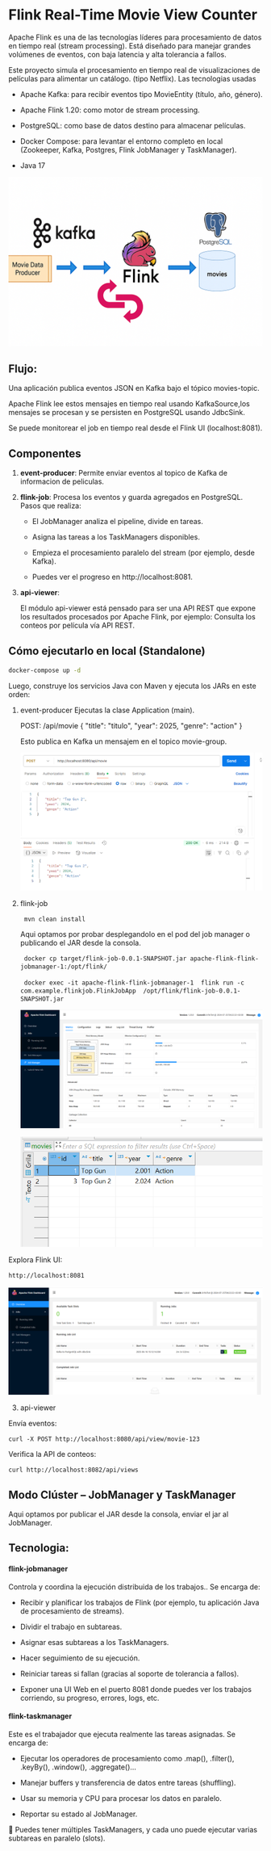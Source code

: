 # Flink Real-Time Movie View Counter

Apache Flink es una de las tecnologías líderes para procesamiento de datos en tiempo real (stream processing). Está diseñado para manejar grandes volúmenes de eventos, con baja latencia y alta tolerancia a fallos.

Este proyecto simula el procesamiento en tiempo real de visualizaciones de películas para alimentar un catálogo. (tipo Netflix). Las tecnologias usadas

- Apache Kafka: para recibir eventos tipo MovieEntity (título, año, género).

- Apache Flink 1.20: como motor de stream processing.

- PostgreSQL: como base de datos destino para almacenar películas.

- Docker Compose: para levantar el entorno completo en local (Zookeeper, Kafka, Postgres, Flink JobManager y TaskManager).

- Java 17

 ![Screenshot from running application](img/architect.png?raw=true "Screenshot")

## Flujo:

Una aplicación publica eventos JSON en Kafka bajo el tópico movies-topic.

Apache Flink lee estos mensajes en tiempo real usando KafkaSource<MovieEntity>,los mensajes se procesan y se persisten en PostgreSQL usando JdbcSink.

Se puede monitorear el job en tiempo real desde el Flink UI (localhost:8081).

## Componentes

1. **event-producer**: 
    Permite enviar eventos al topico de Kafka de informacion de peliculas.
2. **flink-job**: 
    Procesa los eventos y guarda agregados en PostgreSQL. Pasos que realiza:

    - El JobManager analiza el pipeline, divide en tareas.

    - Asigna las tareas a los TaskManagers disponibles.

    - Empieza el procesamiento paralelo del stream (por ejemplo, desde Kafka).

    - Puedes ver el progreso en http://localhost:8081.

3. **api-viewer**: 
    
    El módulo api-viewer está pensado para ser una API REST que expone los resultados procesados por Apache Flink, por ejemplo: Consulta los conteos por película vía API REST.

## Cómo ejecutarlo en local (Standalone)

```bash
docker-compose up -d
```

Luego, construye los servicios Java con Maven y ejecuta los JARs en este orden:

1. event-producer
    Ejecutas la clase Application (main).

    POST: /api/movie
    {
        "title": "titulo",
        "year": 2025,
        "genre": "action"
    }

    Esto publica en Kafka un mensajem en el topico movie-group.

     ![Screenshot from running application](img/post-save-movie.png?raw=true "Screenshot")

2. flink-job
  
        mvn clean install

    Aqui optamos por probar desplegandolo en el pod del job manager o publicando el JAR desde la consola.

        docker cp target/flink-job-0.0.1-SNAPSHOT.jar apache-flink-flink-jobmanager-1:/opt/flink/

        docker exec -it apache-flink-flink-jobmanager-1  flink run -c com.example.flinkjob.FlinkJobApp  /opt/flink/flink-job-0.0.1-SNAPSHOT.jar

    ![Screenshot from running application](img/job-manager.png?raw=true "Screenshot")

    ![Screenshot from running application](img/save-postgres.png?raw=true "Screenshot")


Explora Flink UI:

    http://localhost:8081

 ![Screenshot from running application](img/console-job-manager.png?raw=true "Screenshot")


3. api-viewer

Envía eventos:

    curl -X POST http://localhost:8080/api/view/movie-123

Verifica la API de conteos:

    curl http://localhost:8082/api/views


##  Modo Clúster – JobManager y TaskManager

Aqui optamos por publicar el JAR desde la consola, enviar el jar al JobManager.

## Tecnologia:

 #### flink-jobmanager

 Controla y coordina la ejecución distribuida de los trabajos.. Se encarga de:

- Recibir y planificar los trabajos de Flink (por ejemplo, tu aplicación Java de procesamiento de streams).

- Dividir el trabajo en subtareas.

- Asignar esas subtareas a los TaskManagers.

- Hacer seguimiento de su ejecución.

- Reiniciar tareas si fallan (gracias al soporte de tolerancia a fallos).

- Exponer una UI Web en el puerto 8081 donde puedes ver los trabajos corriendo, su progreso, errores, logs, etc.

#### flink-taskmanager

Este es el trabajador que ejecuta realmente las tareas asignadas. Se encarga de:

- Ejecutar los operadores de procesamiento como .map(), .filter(), .keyBy(), .window(), .aggregate()...

- Manejar buffers y transferencia de datos entre tareas (shuffling).

- Usar su memoria y CPU para procesar los datos en paralelo.

- Reportar su estado al JobManager.

📍 Puedes tener múltiples TaskManagers, y cada uno puede ejecutar varias subtareas en paralelo (slots).